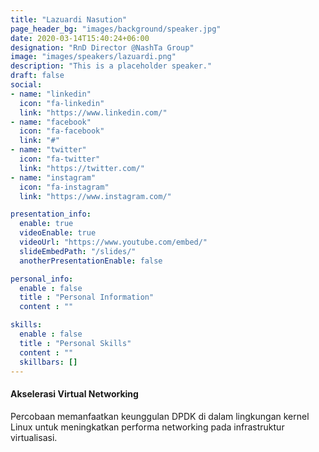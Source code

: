```yaml
---
title: "Lazuardi Nasution"
page_header_bg: "images/background/speaker.jpg"
date: 2020-03-14T15:40:24+06:00
designation: "RnD Director @NashTa Group"
image: "images/speakers/lazuardi.png"
description: "This is a placeholder speaker."
draft: false
social:
- name: "linkedin"
  icon: "fa-linkedin"
  link: "https://www.linkedin.com/"
- name: "facebook"
  icon: "fa-facebook"
  link: "#"
- name: "twitter"
  icon: "fa-twitter"
  link: "https://twitter.com/"
- name: "instagram"
  icon: "fa-instagram"
  link: "https://www.instagram.com/"

presentation_info:
  enable: true
  videoEnable: true
  videoUrl: "https://www.youtube.com/embed/"
  slideEmbedPath: "/slides/" 
  anotherPresentationEnable: false

personal_info:
  enable : false
  title : "Personal Information"
  content : ""

skills:
  enable : false
  title : "Personal Skills"
  content : ""
  skillbars: []
---
```


#### Akselerasi Virtual Networking

Percobaan memanfaatkan keunggulan DPDK di dalam lingkungan kernel Linux untuk meningkatkan performa networking pada infrastruktur virtualisasi.